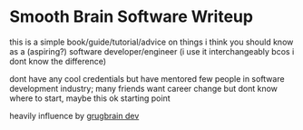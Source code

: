 # Smooth Brain Software Writeup

this is a simple book/guide/tutorial/advice on things i think you should know as a (aspiring?) software developer/engineer (i use it interchangeably bcos i dont know the difference)

dont have any cool credentials but have mentored few people in software development industry; many friends want career change but dont know where to start, maybe this ok starting point

heavily influence by [grugbrain dev](https://grugbrain.dev/)
